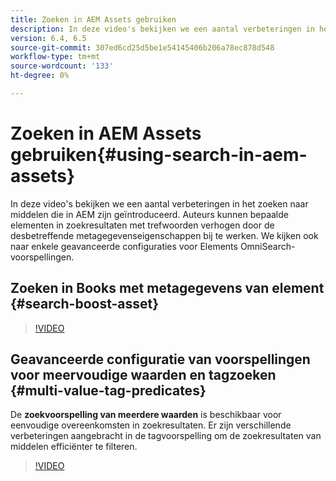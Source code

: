 ```yaml
---
title: Zoeken in AEM Assets gebruiken
description: In deze video's bekijken we een aantal verbeteringen in het zoeken naar middelen die in AEM zijn geïntroduceerd. Auteurs kunnen bepaalde elementen in zoekresultaten met trefwoorden verhogen door de desbetreffende metagegevenseigenschappen bij te werken. We kijken ook naar enkele geavanceerde configuraties voor Elements OmniSearch-voorspellingen.
version: 6.4, 6.5
source-git-commit: 307ed6cd25d5be1e54145406b206a78ec878d548
workflow-type: tm+mt
source-wordcount: '133'
ht-degree: 0%

---
```



# Zoeken in AEM Assets gebruiken{#using-search-in-aem-assets}

In deze video&#39;s bekijken we een aantal verbeteringen in het zoeken naar middelen die in AEM zijn geïntroduceerd. Auteurs kunnen bepaalde elementen in zoekresultaten met trefwoorden verhogen door de desbetreffende metagegevenseigenschappen bij te werken. We kijken ook naar enkele geavanceerde configuraties voor Elements OmniSearch-voorspellingen.

## Zoeken in Books met metagegevens van element {#search-boost-asset}

>[!VIDEO](https://video.tv.adobe.com/v/16766/?quality=9&learn=on)

## Geavanceerde configuratie van voorspellingen voor meervoudige waarden en tagzoeken {#multi-value-tag-predicates}

De **zoekvoorspelling van meerdere waarden** is beschikbaar voor eenvoudige overeenkomsten in zoekresultaten. Er zijn verschillende verbeteringen aangebracht in de tagvoorspelling om de zoekresultaten van middelen efficiënter te filteren.

>[!VIDEO](https://video.tv.adobe.com/v/16457/?quality=9&learn=on)

